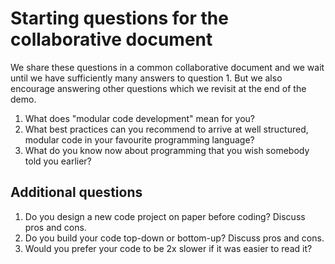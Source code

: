 # Starting questions for the collaborative document

We share these questions in a common collaborative document and we
wait until we have sufficiently many answers to question 1. But we also
encourage answering other questions which we revisit at the end of the
demo.

1. What does "modular code development" mean for you?
2. What best practices can you recommend to arrive at well structured,
   modular code in your favourite programming language?
3. What do you know now about programming that you wish somebody told you earlier?


## Additional questions

1. Do you design a new code project on paper before coding? Discuss pros
   and cons.
2. Do you build your code top-down or bottom-up? Discuss pros and cons.
3. Would you prefer your code to be 2x slower if it was easier to read
   it?
